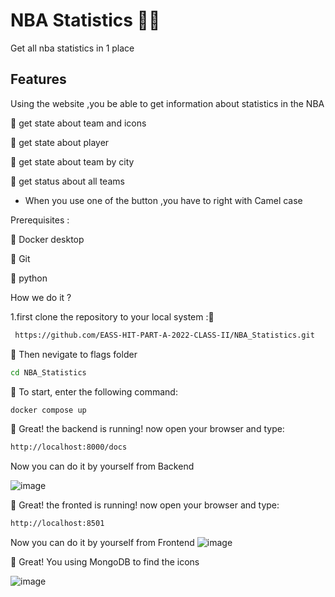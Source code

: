  # NBA Statistics 🏀📃
  Get all nba statistics in 1 place 
  
  ## Features ##
  Using the website ,you be able to get information about statistics in the NBA 
  
🏀 get state about team and icons

🏀 get state about player 
  
🏀 get state about team by city 

🏀 get status  about all teams

* When you use one of the button ,you have to right  with Camel case 
 
 
 
 Prerequisites :

 
🏀 Docker desktop
 
🏀 Git
 
🏀 python



How we do it ?

 1.first clone the repository to your local system :🏀


 
 ``` bash
  https://github.com/EASS-HIT-PART-A-2022-CLASS-II/NBA_Statistics.git

 ```
 
 
🏀 Then nevigate to flags folder

```bash
cd NBA_Statistics
```

🏀 To start, enter the following command:
```bash
docker compose up
```


🏀 Great! the backend is running! now open your browser and type:
```bash
http://localhost:8000/docs
```  
Now you can do it by yourself from Backend 

![image](https://user-images.githubusercontent.com/79109460/208450589-8d37650a-fb5d-4cee-aa45-019727cd2a71.png)


🏀 Great! the fronted is running! now open your browser and type:
```bash
http://localhost:8501
```  
Now you can do it by yourself from Frontend
![image](https://user-images.githubusercontent.com/79109460/213871477-51378786-bd9d-4a3d-a021-f76fece3eca9.png)


🏀 Great! You using MongoDB to find the icons

![image](https://user-images.githubusercontent.com/79109460/218262759-cc08d979-f272-472a-a6c9-884fca490e21.png)



